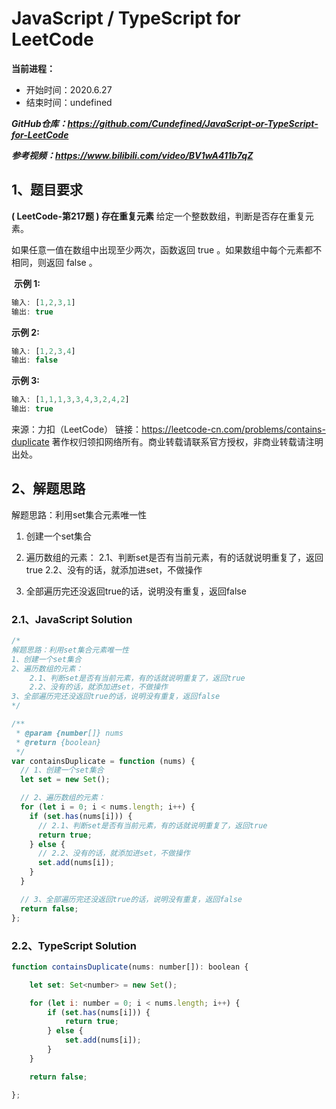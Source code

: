 ﻿# JavaScript / TypeScript for LeetCode 
**当前进程：**

 - 开始时间：2020.6.27 
 - 结束时间：undefined

***GitHub仓库：https://github.com/Cundefined/JavaScript-or-TypeScript-for-LeetCode***

***参考视频：https://www.bilibili.com/video/BV1wA411b7qZ***

## 1、题目要求
**( LeetCode-第217题 )  存在重复元素**
       给定一个整数数组，判断是否存在重复元素。

如果任意一值在数组中出现至少两次，函数返回 true 。如果数组中每个元素都不相同，则返回 false 。




​	  **示例 1:**

```javascript
输入: [1,2,3,1]
输出: true
```
**示例 2:**
```javascript
输入: [1,2,3,4]
输出: false
```
**示例 3:**
```javascript
输入: [1,1,1,3,3,4,3,2,4,2]
输出: true
```

来源：力扣（LeetCode）
链接：https://leetcode-cn.com/problems/contains-duplicate
著作权归领扣网络所有。商业转载请联系官方授权，非商业转载请注明出处。

## 2、解题思路
解题思路：利用set集合元素唯一性
 1. 创建一个set集合

 2. 遍历数组的元素：
 	2.1、判断set是否有当前元素，有的话就说明重复了，返回true
    2.2、没有的话，就添加进set，不做操作
 4. 全部遍历完还没返回true的话，说明没有重复，返回false

### 2.1、JavaScript Solution

```javascript
/*
解题思路：利用set集合元素唯一性
1、创建一个set集合
2、遍历数组的元素：
    2.1、判断set是否有当前元素，有的话就说明重复了，返回true
    2.2、没有的话，就添加进set，不做操作
3、全部遍历完还没返回true的话，说明没有重复，返回false
*/

/**
 * @param {number[]} nums
 * @return {boolean}
 */
var containsDuplicate = function (nums) {
  // 1、创建一个set集合
  let set = new Set();

  // 2、遍历数组的元素：
  for (let i = 0; i < nums.length; i++) {
    if (set.has(nums[i])) {
      // 2.1、判断set是否有当前元素，有的话就说明重复了，返回true
      return true;
    } else {
      // 2.2、没有的话，就添加进set，不做操作
      set.add(nums[i]);
    }
  }

  // 3、全部遍历完还没返回true的话，说明没有重复，返回false
  return false;
};
```


### 2.2、TypeScript Solution

```javascript
function containsDuplicate(nums: number[]): boolean {

    let set: Set<number> = new Set();

    for (let i: number = 0; i < nums.length; i++) {
        if (set.has(nums[i])) {
            return true;
        } else {
            set.add(nums[i]);
        }
    }

    return false;

};
```


